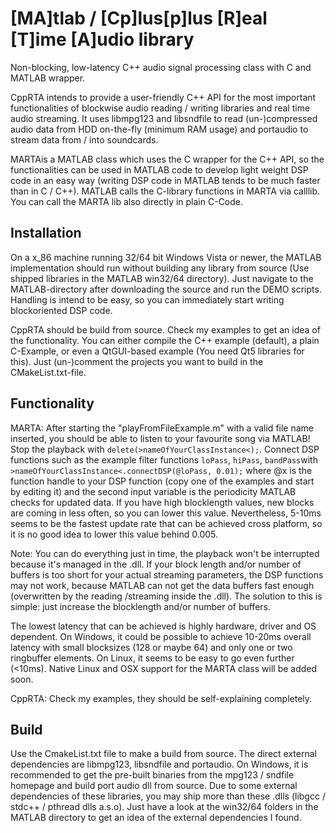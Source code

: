 [MA]tlab / [Cp]lus[p]lus [R]eal [T]ime [A]udio library
==============================

Non-blocking, low-latency C++ audio signal processing class with C and MATLAB wrapper.

CppRTA intends to provide a user-friendly C++ API for the most important functionalities of blockwise audio 
reading / writing libraries and real time audio streaming. It uses libmpg123 and libsndfile to read (un-)compressed
audio data from HDD on-the-fly (minimum RAM usage) and portaudio to stream data from / into soundcards. 

MARTAis a MATLAB class which uses the C wrapper for the C++ API, so the functionalities can be used in MATLAB code to 
develop light weight DSP code in an easy way (writing DSP code in MATLAB tends to be much faster than in C / C++). MATLAB calls the C-library functions in MARTA via calllib. You can call the MARTA lib also directly in plain C-Code.

Installation
------------

On a x_86 machine running 32/64 bit Windows Vista or newer, the MATLAB implementation should run without building any
library from source (Use shipped libraries in the MATLAB win32/64 directory). Just navigate to the MATLAB-directory
after downloading the source and run the DEMO scripts. Handling is intend to be easy, so you can immediately start
writing blockoriented DSP code.

CppRTA should be build from source. Check my examples to get an idea of the functionality. You can either compile the C++ example (default), a plain C-Example, or even a QtGUI-based example (You need Qt5 libraries for this). Just (un-)comment the projects you want to build in the CMakeList.txt-file.

Functionality
------------

MARTA: After starting the "playFromFileExample.m" with a valid file name inserted, you should be able to listen to your favourite song via MATLAB! Stop the playback with ``delete(>nameOfYourClassInstance<);``. Connect DSP functions such as the example  filter functions ``loPass``, ``hiPass``, ``bandPass``with ``>nameOfYourClassInstance<.connectDSP(@loPass, 0.01);`` where @x is the function handle to your DSP function (copy one of the examples and start by editing it) and the second input variable is the periodicity MATLAB checks for updated data. If you have high blocklength values, new blocks are coming in less often, so you can lower this value. Nevertheless, 5-10ms seems to be the fastest update rate that can be achieved cross platform, 
so it is no good idea to lower this value behind 0.005.

Note: You can do everything just in time, the playback won't be interrupted because it's managed in the .dll. If your block
length and/or number of buffers is too short for your actual streaming parameters, the DSP functions may not work, because MATLAB
can not get the data buffers fast enough (overwritten by the reading /streaming inside the .dll). The solution to this is simple:
just increase the blocklength and/or number of buffers.

The lowest latency that can be achieved is highly hardware, driver and OS dependent. On Windows, it could be possible to achieve
10-20ms overall latency with small blocksizes (128 or maybe 64) and only one or two ringbuffer elements. On Linux, it seems to be 
easy to go even further (<10ms). Native Linux and OSX support for the MARTA class will be added soon.

CppRTA: Check my examples, they should be self-explaining completely.

Build
-----

Use the CmakeList.txt file to make a build from source. The direct external dependencies are libmpg123, libsndfile and 
portaudio. On Windows, it is recommended to get the pre-built binaries from the mpg123 / sndfile homepage and build 
port audio dll from source. Due to some external dependencies of these libraries, you may ship more than these .dlls 
(libgcc / stdc++ / pthread dlls a.s.o). Just have a look at the win32/64 folders in the MATLAB directory to get an
idea of the external dependencies I found.
